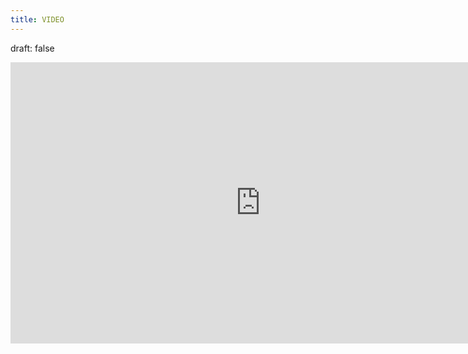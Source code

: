 ```yaml
---
title: VIDEO
---
```


draft: false

<iframe width="800" height="450"
src="https://www.kickstarter.com/projects/478435149/deep-time/widget/video.html"
frameborder="0" scrolling="no"> </iframe>



